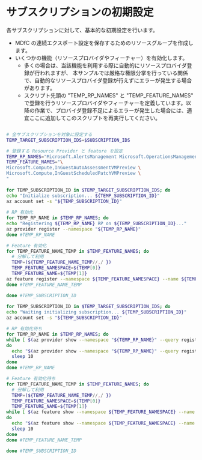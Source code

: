 # サブスクリプションの初期設定

各サブスクリプションに対して、基本的な初期設定を行います。

- MDfC の連続エクスポート設定を保存するためのリソースグループを作成します。
- いくつかの機能（リソースプロバイダやフィーチャー）を有効化します。
  - 多くの場合は、当該機能を利用する際に自動的にリソースプロバイダ登録が行われますが、 本サンプルでは厳格な権限分掌を行っている関係で、自動的なリソースプロバイダ登録が行えずにエラーが発生する場合があります。
  - スクリプト先頭の "TEMP_RP_NAMES" と "TEMP_FEATURE_NAMES" で登録を行うリソースプロバイダやフィーチャーを定義しています。以降の作業で、プロバイダ登録不足によるエラーが発生した場合には、適宜ここに追加してこのスクリプトを再実行してください。

```bash

# 全サブスクリプションを対象に設定する
TEMP_TARGET_SUBSCRIPTION_IDS=$SUBSCRIPTION_IDS

# 登録する Resource Provider と feature を設定
TEMP_RP_NAMES="Microsoft.AlertsManagement Microsoft.OperationsManagement Microsoft.Compute Microsoft.Insights"
TEMP_FEATURE_NAMES="\
Microsoft.Compute,InGuestAutoAssessmentVMPreview \
Microsoft.Compute,InGuestScheduledPatchVMPreview \
"
 
for TEMP_SUBSCRIPTION_ID in $TEMP_TARGET_SUBSCRIPTION_IDS; do
echo "Initialize subscription... ${TEMP_SUBSCRIPTION_ID}"
az account set -s "${TEMP_SUBSCRIPTION_ID}"
 
# RP 有効化
for TEMP_RP_NAME in $TEMP_RP_NAMES; do
echo "Registering ${TEMP_RP_NAME} RP on ${TEMP_SUBSCRIPTION_ID}..."
az provider register --namespace "${TEMP_RP_NAME}"
done #TEMP_RP_NAME

# Feature 有効化
for TEMP_FEATURE_NAME_TEMP in $TEMP_FEATURE_NAMES; do
  # 分解して利用
  TEMP=(${TEMP_FEATURE_NAME_TEMP//,/ })
  TEMP_FEATURE_NAMESPACE=${TEMP[0]}
  TEMP_FEATURE_NAME=${TEMP[1]}
az feature register --namespace ${TEMP_FEATURE_NAMESPACE} --name ${TEMP_FEATURE_NAME}
done #TEMP_FEATURE_NAME_TEMP

done #TEMP_SUBSCRIPTION_ID
 
for TEMP_SUBSCRIPTION_ID in $TEMP_TARGET_SUBSCRIPTION_IDS; do
echo "Waiting initializing subscription... ${TEMP_SUBSCRIPTION_ID}"
az account set -s "${TEMP_SUBSCRIPTION_ID}"

# RP 有効化待ち
for TEMP_RP_NAME in $TEMP_RP_NAMES; do
while [ $(az provider show --namespace "${TEMP_RP_NAME}" --query registrationState -o tsv) != "Registered" ]
do
  echo "$(az provider show --namespace "${TEMP_RP_NAME}" --query registrationState -o tsv) on ${TEMP_SUBSCRIPTION_ID} ${TEMP_RP_NAME}..."
  sleep 10
done
done #TEMP_RP_NAME

# Feature 有効化待ち
for TEMP_FEATURE_NAME_TEMP in $TEMP_FEATURE_NAMES; do
  # 分解して利用
  TEMP=(${TEMP_FEATURE_NAME_TEMP//,/ })
  TEMP_FEATURE_NAMESPACE=${TEMP[0]}
  TEMP_FEATURE_NAME=${TEMP[1]}
while [ $(az feature show --namespace ${TEMP_FEATURE_NAMESPACE} --name ${TEMP_FEATURE_NAME} --query properties.state -o tsv) != "Registered" ]
do
  echo "$(az feature show --namespace ${TEMP_FEATURE_NAMESPACE} --name ${TEMP_FEATURE_NAME} --query properties.state -o tsv) ${TEMP_FEATURE_NAMESPACE}/${TEMP_FEATURE_NAME} ..."
  sleep 10
done
done #TEMP_FEATURE_NAME_TEMP

done #TEMP_SUBSCRIPTION_ID

```
